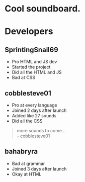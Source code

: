 # Cool soundboard.
# Developers
## SprintingSnail69
- Pro HTML and JS dev
- Started the project
- Did all the HTML and JS
- Bad at CSS
## cobblesteve01
- Pro at every language
- Joined 2 days after launch
- Added like 27 sounds
- Did all the CSS
> more sounds to come... <br>
>             - cobblesteve01
## bahabryra 
- Bad at grammar
- Joined 3 days after launch
- Okay at HTML 

